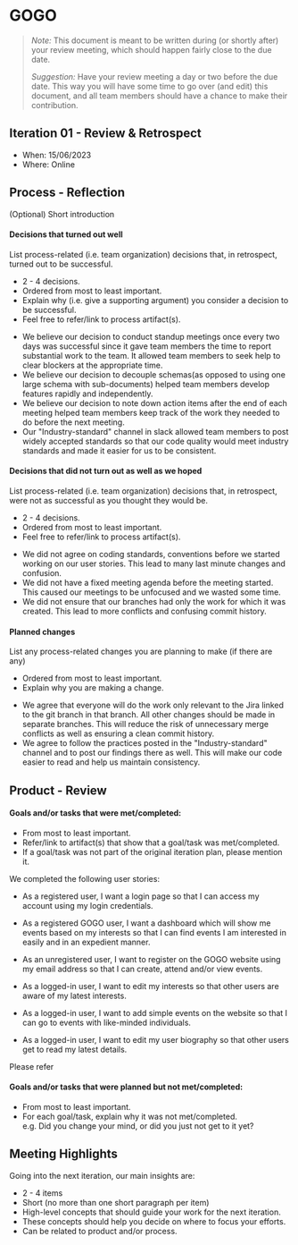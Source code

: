 # GOGO

> _Note:_ This document is meant to be written during (or shortly after) your review meeting, which should happen fairly close to the due date.
>
> _Suggestion:_ Have your review meeting a day or two before the due date. This way you will have some time to go over (and edit) this document, and all team members should have a chance to make their contribution.

## Iteration 01 - Review & Retrospect

- When: 15/06/2023
- Where: Online

## Process - Reflection

(Optional) Short introduction

#### Decisions that turned out well

List process-related (i.e. team organization) decisions that, in retrospect, turned out to be successful.

- 2 - 4 decisions.
- Ordered from most to least important.
- Explain why (i.e. give a supporting argument) you consider a decision to be successful.
- Feel free to refer/link to process artifact(s).

* We believe our decision to conduct standup meetings once every two days was successful since it gave team members the time to report substantial work to the team. It allowed team members to seek help to clear blockers at the appropriate time.
* We believe our decision to decouple schemas(as opposed to using one large schema with sub-documents) helped team members develop features rapidly and independently.
* We believe our decision to note down action items after the end of each meeting helped team members keep track of the work they needed to do before the next meeting.
* Our "Industry-standard" channel in slack allowed team members to post widely accepted standards so that our code quality would meet industry standards and made it easier for us to be consistent.

#### Decisions that did not turn out as well as we hoped

List process-related (i.e. team organization) decisions that, in retrospect, were not as successful as you thought they would be.

- 2 - 4 decisions.
- Ordered from most to least important.
- Feel free to refer/link to process artifact(s).

* We did not agree on coding standards, conventions before we started working on our user stories. This lead to many last minute changes and confusion.
* We did not have a fixed meeting agenda before the meeting started. This caused our meetings to be unfocused and we wasted some time.
* We did not ensure that our branches had only the work for which it was created. This lead to more conflicts and confusing commit history.

#### Planned changes

List any process-related changes you are planning to make (if there are any)

- Ordered from most to least important.
- Explain why you are making a change.

* We agree that everyone will do the work only relevant to the Jira linked to the git branch in that branch. All other changes should be made in separate branches. This will reduce the risk of unnecessary merge conflicts as well as ensuring a clean commit history.
* We agree to follow the practices posted in the "Industry-standard" channel and to post our findings there as well. This will make our code easier to read and help us maintain consistency.

## Product - Review

#### Goals and/or tasks that were met/completed:

- From most to least important.
- Refer/link to artifact(s) that show that a goal/task was met/completed.
- If a goal/task was not part of the original iteration plan, please mention it.

We completed the following user stories:

- ​As a registered user, I want a login page so that I can access my account using my login credentials.

- As a registered GOGO user, I want a dashboard which will show me events based on my interests so that I can find events I am interested in easily and in an expedient manner.

- As an unregistered user, I want to register on the GOGO website using my email address so that I can create, attend and/or view events.

- As a logged-in user, I want to edit my interests so that other users are aware of my latest interests.

- As a logged-in user, I want to add simple events on the website so that I can go to events with like-minded individuals.

- As a logged-in user, I want to edit my user biography so that other users get to read my latest details.

Please refer

#### Goals and/or tasks that were planned but not met/completed:

- From most to least important.
- For each goal/task, explain why it was not met/completed.  
  e.g. Did you change your mind, or did you just not get to it yet?

## Meeting Highlights

Going into the next iteration, our main insights are:

- 2 - 4 items
- Short (no more than one short paragraph per item)
- High-level concepts that should guide your work for the next iteration.
- These concepts should help you decide on where to focus your efforts.
- Can be related to product and/or process.
